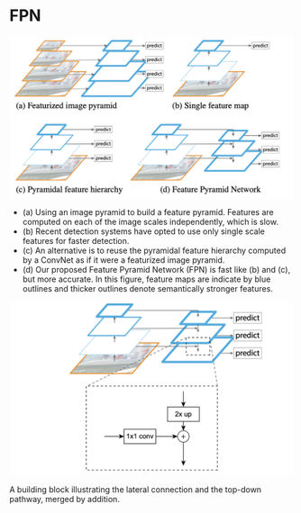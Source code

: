 # FPN

![fpn](../../.gitbook/assets/fpn_1.png)

- \(a\) Using an image pyramid to build a feature pyramid. Features are computed on each of the image scales independently, which is slow.
- \(b\) Recent detection systems have opted to use only single scale features for faster detection.
- \(c\) An alternative is to reuse the pyramidal feature hierarchy computed by a ConvNet as if it were a featurized image pyramid.
- \(d\) Our proposed Feature Pyramid Network \(FPN\) is fast like \(b\) and \(c\), but more accurate. In this figure, feature maps are indicate by blue outlines and thicker outlines denote semantically stronger features.

![fpn](../../.gitbook/assets/fpn_2.png)

A building block illustrating the lateral connection and the top-down pathway, merged by addition.
